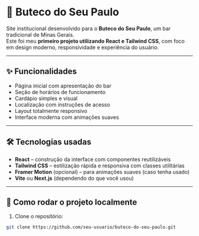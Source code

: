 # 🍻 Buteco do Seu Paulo

Site institucional desenvolvido para o **Buteco do Seu Paulo**, um bar tradicional de Minas Gerais.  
Este foi meu **primeiro projeto utilizando React e Tailwind CSS**, com foco em design moderno, responsividade e experiência do usuário.

---

## ✨ Funcionalidades

- Página inicial com apresentação do bar
- Seção de horários de funcionamento
- Cardápio simples e visual
- Localização com instruções de acesso
- Layout totalmente responsivo
- Interface moderna com animações suaves

---

## 🛠️ Tecnologias usadas

- **React** – construção da interface com componentes reutilizáveis
- **Tailwind CSS** – estilização rápida e responsiva com classes utilitárias
- **Framer Motion** (opcional) – para animações suaves (caso tenha usado)
- **Vite** ou **Next.js** (dependendo do que você usou)

---


## 🚀 Como rodar o projeto localmente

1. Clone o repositório:

```bash
git clone https://github.com/seu-usuario/buteco-do-seu-paulo.git
